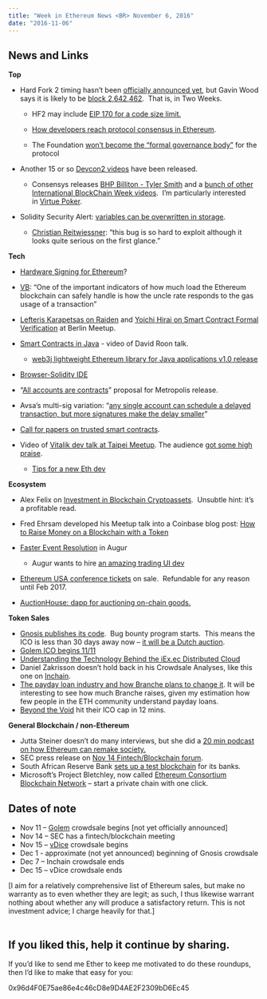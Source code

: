 ```yaml
---
title: "Week in Ethereum News <BR> November 6, 2016"
date: "2016-11-06"
---
```


## News and Links

**Top**  

- Hard Fork 2 timing hasn’t been [officially announced yet](https://t.umblr.com/redirect?z=https%3A%2F%2Fwww.reddit.com%2Fr%2Fethereum%2Fcomments%2F5afory%2Fupdate_hard_fork_block_number_delay_10312016%2Fd9l48am%2F&t=MWJhMzhkZWU0NDgyZGI4ZDg1ZTBlNTE0ZjkzNGZjN2FmMTFjNjExZCxMVTFTa2MxUg%3D%3D&b=t%3AQ8svKXOQOFn4j1wJ-IeWRA&p=https%3A%2F%2Fwww.weekinethereum.com%2Fpost%2F155170141708%2Fnovember-6-2016&m=0), but Gavin Wood says it is likely to be [block 2,642,462](https://twitter.com/gavofyork/status/794163932743270401).  That is, in Two Weeks.
    - HF2 may include [EIP 170 for a code size limit.](https://t.umblr.com/redirect?z=https%3A%2F%2Fgithub.com%2Fethereum%2FEIPs%2Fissues%2F170&t=OGRhY2ZjYmIxM2VjNjg3NGI3Y2UxY2I4ZDJlYTU2NDRmM2Y4M2RiMixMVTFTa2MxUg%3D%3D&b=t%3AQ8svKXOQOFn4j1wJ-IeWRA&p=https%3A%2F%2Fwww.weekinethereum.com%2Fpost%2F155170141708%2Fnovember-6-2016&m=0) 
    - [How developers reach protocol consensus in Ethereum](https://t.umblr.com/redirect?z=https%3A%2F%2Fwww.reddit.com%2Fr%2Fethereum%2Fcomments%2F5afory%2Fupdate_hard_fork_block_number_delay_10312016%2Fd9ld4ae%2F&t=ZGFkMjVhNTBmZTA3ZTIyM2U5NGU2ODQxYWQ3NjJjZjhmOTc2MmQ5YixMVTFTa2MxUg%3D%3D&b=t%3AQ8svKXOQOFn4j1wJ-IeWRA&p=https%3A%2F%2Fwww.weekinethereum.com%2Fpost%2F155170141708%2Fnovember-6-2016&m=0).  
        
    - The Foundation [won’t become the “formal governance body”](https://t.umblr.com/redirect?z=https%3A%2F%2Fwww.reddit.com%2Fr%2Fethereum%2Fcomments%2F5a8klf%2Fharvard_researcher_says_bitcoin_is_highly%2Fd9eq5dd%2F&t=YmIxMzM4YjA1MGU5ZGQ2NGMwYjYzMWQwNTBkZGY3OGY4ZjJlNzhkMyxMVTFTa2MxUg%3D%3D&b=t%3AQ8svKXOQOFn4j1wJ-IeWRA&p=https%3A%2F%2Fwww.weekinethereum.com%2Fpost%2F155170141708%2Fnovember-6-2016&m=0) for the protocol  
        
- Another 15 or so [Devcon2 videos](https://t.umblr.com/redirect?z=https%3A%2F%2Fwww.youtube.com%2Fchannel%2FUCNOfzGXD_C9YMYmnefmPH0g%2Fvideos&t=YjY5NGNlODVjNzBiODg4YzU4YjE5ZjlmNjFmMGRhNDBjYTJiZmQyOCxMVTFTa2MxUg%3D%3D&b=t%3AQ8svKXOQOFn4j1wJ-IeWRA&p=https%3A%2F%2Fwww.weekinethereum.com%2Fpost%2F155170141708%2Fnovember-6-2016&m=0) have been released.
    - Consensys releases [BHP Billiton - Tyler Smith](https://t.umblr.com/redirect?z=https%3A%2F%2Fwww.youtube.com%2Fwatch%3Fv%3D1NeAldQhLKU&t=MWNkMTEwNmVlN2RhYTg3OTQxMzkxODRmM2ZiZDQ3MWVlZTViYmZiNCxMVTFTa2MxUg%3D%3D&b=t%3AQ8svKXOQOFn4j1wJ-IeWRA&p=https%3A%2F%2Fwww.weekinethereum.com%2Fpost%2F155170141708%2Fnovember-6-2016&m=0) and a [bunch of other International BlockChain Week videos](https://t.umblr.com/redirect?z=https%3A%2F%2Fwww.youtube.com%2Fchannel%2FUCBeLEwM-yhIKuIxHTx0VzdQ%2Fvideos&t=MTEzNTZhODc5Nzg2MjUzMjExNzNkYTRhNmJmNjcyNDYyYzQ3YjE1YixMVTFTa2MxUg%3D%3D&b=t%3AQ8svKXOQOFn4j1wJ-IeWRA&p=https%3A%2F%2Fwww.weekinethereum.com%2Fpost%2F155170141708%2Fnovember-6-2016&m=0).  I’m particularly interested in [Virtue Poker](https://t.umblr.com/redirect?z=https%3A%2F%2Fwww.youtube.com%2Fwatch%3Fv%3D8lClBD62Mys&t=NWM5MmYyM2YyYTliYWNjNmI3NjllMzc0ZjRlYWUyNmYxZTNjYjA1YixMVTFTa2MxUg%3D%3D&b=t%3AQ8svKXOQOFn4j1wJ-IeWRA&p=https%3A%2F%2Fwww.weekinethereum.com%2Fpost%2F155170141708%2Fnovember-6-2016&m=0).  
        
- Solidity Security Alert: [variables can be overwritten in storage](https://t.umblr.com/redirect?z=https%3A%2F%2Fblog.ethereum.org%2F2016%2F11%2F01%2Fsecurity-alert-solidity-variables-can-overwritten-storage%2F&t=ZTVkMTZkMTQzMTlmMmJiMTMyMTA0MjkzMTEyODVkMWIyMjY3YTJjZCxMVTFTa2MxUg%3D%3D&b=t%3AQ8svKXOQOFn4j1wJ-IeWRA&p=https%3A%2F%2Fwww.weekinethereum.com%2Fpost%2F155170141708%2Fnovember-6-2016&m=0).
    - [Christian Reitwiessner](https://t.umblr.com/redirect?z=https%3A%2F%2Fwww.reddit.com%2Fr%2Fethereum%2Fcomments%2F5ahpnk%2Fsecurity_alert_solidity_variables_can_be%2Fd9gvsk3%2F&t=ODNkZDhkNmM0NGI0ZWNhMmMxOGNiZmExODkzMzc0MzUzZGY0YTJlOSxMVTFTa2MxUg%3D%3D&b=t%3AQ8svKXOQOFn4j1wJ-IeWRA&p=https%3A%2F%2Fwww.weekinethereum.com%2Fpost%2F155170141708%2Fnovember-6-2016&m=0): “this bug is so hard to exploit although it looks quite serious on the first glance.”  
        

**Tech**

- [Hardware Signing for Ethereum](https://t.umblr.com/redirect?z=http%3A%2F%2Fblog.enuma.io%2Fupdate%2F2016%2F11%2F01%2Fa-tale-of-two-curves-hardware-signing-for-ethereum.html&t=NjNhNmY3ODE2ZDYyNWIwMDk4YzE3NzNkNDEwNjVjYmViNmE3NjQ0MyxMVTFTa2MxUg%3D%3D&b=t%3AQ8svKXOQOFn4j1wJ-IeWRA&p=https%3A%2F%2Fwww.weekinethereum.com%2Fpost%2F155170141708%2Fnovember-6-2016&m=0)?
- [VB](https://t.umblr.com/redirect?z=https%3A%2F%2Fblog.ethereum.org%2F2016%2F10%2F31%2Funcle-rate-transaction-fee-analysis%2F&t=OWVmYmY1ZTMxY2U2ZjUwYzJlMjhkZWE2MDdkNGY3ODM0ZTE1ODJkNixMVTFTa2MxUg%3D%3D&b=t%3AQ8svKXOQOFn4j1wJ-IeWRA&p=https%3A%2F%2Fwww.weekinethereum.com%2Fpost%2F155170141708%2Fnovember-6-2016&m=0): “One of the important indicators of how much load the Ethereum blockchain can safely handle is how the uncle rate responds to the gas usage of a transaction”
- [Lefteris Karapetsas on Raiden](https://t.umblr.com/redirect?z=https%3A%2F%2Fwww.youtube.com%2Fwatch%3Fv%3DJuVP4iDVkoQ&t=MTU5NGQ5ZGY2OWM4MTQ2NTI4ZTc2YzUwYmU0NTVkZmM0NjU2ZWNiZSxMVTFTa2MxUg%3D%3D&b=t%3AQ8svKXOQOFn4j1wJ-IeWRA&p=https%3A%2F%2Fwww.weekinethereum.com%2Fpost%2F155170141708%2Fnovember-6-2016&m=0) and [Yoichi Hirai on Smart Contract Formal Verification](https://t.umblr.com/redirect?z=https%3A%2F%2Fwww.youtube.com%2Fwatch%3Fv%3DcCUGMAnCh7o&t=YWI5ZDRiNzUzMjZjYTAyOWMxNmM2OTIwMzhiMDMyYjliMjY5ZjhhYixMVTFTa2MxUg%3D%3D&b=t%3AQ8svKXOQOFn4j1wJ-IeWRA&p=https%3A%2F%2Fwww.weekinethereum.com%2Fpost%2F155170141708%2Fnovember-6-2016&m=0) at Berlin Meetup.
- [Smart Contracts in Java](https://t.umblr.com/redirect?z=https%3A%2F%2Fwww.youtube.com%2Fwatch%3Fv%3DKWeNSvori4I&t=NWIyOWNiN2Y4NjliMGZmMjdjNjI4YjlhNDhlMThkMjQ0ODliMjc2MSxMVTFTa2MxUg%3D%3D&b=t%3AQ8svKXOQOFn4j1wJ-IeWRA&p=https%3A%2F%2Fwww.weekinethereum.com%2Fpost%2F155170141708%2Fnovember-6-2016&m=0) - video of David Roon talk.
    - [web3j lightweight Ethereum library for Java applications v1.0 release](https://t.umblr.com/redirect?z=http%3A%2F%2Fconorsvensson.com%2F2016%2F11%2F04%2Fweb3j-milestone-v1-0-release%2F&t=YzI3MmM1OTU0OTk4ZTllM2YzNTlkNTgxNTExYjliOTFhMzEwNjk3YSxMVTFTa2MxUg%3D%3D&b=t%3AQ8svKXOQOFn4j1wJ-IeWRA&p=https%3A%2F%2Fwww.weekinethereum.com%2Fpost%2F155170141708%2Fnovember-6-2016&m=0)  
        
- [Browser-Solidity IDE](https://t.umblr.com/redirect?z=https%3A%2F%2Fwww.youtube.com%2Fwatch%3Fv%3DgMNPN2ofAvM&t=ZDA4OGI2MzFiYzRkYjI2NGU2NmUxZGI0NGNjMjdhZDcxMGJlM2M0ZCxMVTFTa2MxUg%3D%3D&b=t%3AQ8svKXOQOFn4j1wJ-IeWRA&p=https%3A%2F%2Fwww.weekinethereum.com%2Fpost%2F155170141708%2Fnovember-6-2016&m=0)
- “[All accounts are contracts](https://t.umblr.com/redirect?z=https%3A%2F%2Fgithub.com%2Fethereum%2FEIPs%2Fissues%2F86&t=ODkwM2IxYjM0NThlYzBlYjJiOTIwNDM1YjI2ZDM2YzdlNDBjNjAzOCxMVTFTa2MxUg%3D%3D&b=t%3AQ8svKXOQOFn4j1wJ-IeWRA&p=https%3A%2F%2Fwww.weekinethereum.com%2Fpost%2F155170141708%2Fnovember-6-2016&m=0)” proposal for Metropolis release.
- Avsa’s multi-sig variation: “[any single account can schedule a delayed transaction, but more signatures make the delay smaller](https://t.umblr.com/redirect?z=https%3A%2F%2Fgist.github.com%2Falexvandesande%2F0ede2c8f1ae98158236c413b5fa0ada1&t=ZDc2ZjAzZmU5ZGY5OGVhMTc4MjBkYjNiMzAzMGFjZTg4ZWVmNDg3MyxMVTFTa2MxUg%3D%3D&b=t%3AQ8svKXOQOFn4j1wJ-IeWRA&p=https%3A%2F%2Fwww.weekinethereum.com%2Fpost%2F155170141708%2Fnovember-6-2016&m=0)”
- [Call for papers on trusted smart contracts](https://t.umblr.com/redirect?z=http%3A%2F%2Fwww.cs.stir.ac.uk%2F%257Eabb%2Fwtsc2017%2Fcfp.html&t=ZmZmZmQyMTJjMDE2MzY4ZGU4MmQ2Y2MyNDM2YjhmNWNhOTM5YzM5ZCxMVTFTa2MxUg%3D%3D&b=t%3AQ8svKXOQOFn4j1wJ-IeWRA&p=https%3A%2F%2Fwww.weekinethereum.com%2Fpost%2F155170141708%2Fnovember-6-2016&m=0).
- Video of [Vitalik dev talk at Taipei Meetup](https://t.umblr.com/redirect?z=https%3A%2F%2Fwww.youtube.com%2Fwatch%3Fv%3DMlaLRgUYeLo&t=YTI4OWQ1OGRmZTBlZDg3YWIxODhmNzlhYzdmMzk1NDUwMGY0ZmU1MixMVTFTa2MxUg%3D%3D&b=t%3AQ8svKXOQOFn4j1wJ-IeWRA&p=https%3A%2F%2Fwww.weekinethereum.com%2Fpost%2F155170141708%2Fnovember-6-2016&m=0). The audience [got some high praise](https://twitter.com/VitalikButerin/status/792654072754999298).
    - [Tips for a new Eth dev](https://t.umblr.com/redirect?z=https%3A%2F%2Fmedium.com%2F%40petkanics%2Ftips-for-a-new-ethereum-dapp-developer-bb451bde8625&t=NjZmMzdiOGQyZjUzOTg5MzY3MzJkZDlhZmRhNWU4YjIwY2Y4ZDU0MixMVTFTa2MxUg%3D%3D&b=t%3AQ8svKXOQOFn4j1wJ-IeWRA&p=https%3A%2F%2Fwww.weekinethereum.com%2Fpost%2F155170141708%2Fnovember-6-2016&m=0)  
        

**Ecosystem**

- Alex Felix on [Investment in Blockchain Cryptoassets](https://t.umblr.com/redirect?z=https%3A%2F%2Fmedium.com%2F%40flexthought%2Ftrick-or-treat-investment-in-blockchain-cryptoassets-b1ad47ef58c%23.hxmxizm4u&t=ODY3MjAyMGQ3YWQzMmYzMjNiOGE2ZjRlOTE1MTZmYjYxOWU5N2MyMCxMVTFTa2MxUg%3D%3D&b=t%3AQ8svKXOQOFn4j1wJ-IeWRA&p=https%3A%2F%2Fwww.weekinethereum.com%2Fpost%2F155170141708%2Fnovember-6-2016&m=0).  Unsubtle hint: it’s a profitable read.
- Fred Ehrsam developed his Meetup talk into a Coinbase blog post: [How to Raise Money on a Blockchain with a Token](https://t.umblr.com/redirect?z=https%3A%2F%2Fblog.gdax.com%2Fhow-to-raise-money-on-a-blockchain-with-a-token-510562c9cdfa&t=NGM2NWUwN2RlMjI1YjFjYjI1ZDRhMjNmN2E5NjNiZmFhNjYxYWUyNyxMVTFTa2MxUg%3D%3D&b=t%3AQ8svKXOQOFn4j1wJ-IeWRA&p=https%3A%2F%2Fwww.weekinethereum.com%2Fpost%2F155170141708%2Fnovember-6-2016&m=0)
- [Faster Event Resolution](https://t.umblr.com/redirect?z=http%3A%2F%2Fblog.augur.net%2Ffaster-event-resolution%2F&t=OGI1NTU2NmU2MjMyMDEzNWZlMDBhZTdjMjg0MGZiYTMyNTRhNjI1ZixMVTFTa2MxUg%3D%3D&b=t%3AQ8svKXOQOFn4j1wJ-IeWRA&p=https%3A%2F%2Fwww.weekinethereum.com%2Fpost%2F155170141708%2Fnovember-6-2016&m=0) in Augur
    - Augur wants to hire [an amazing trading UI dev](https://twitter.com/joeykrug/status/794316685125644288)  
        
- [Ethereum USA conference tickets](https://t.umblr.com/redirect?z=https%3A%2F%2Fethereum.ticketleap.com%2F2017-ethereum-usa-conference%2F&t=YTcyMzAwMTViYmFiZGJlZGY0ZWRhZTA5NjljNjJkMWNhOGMyMzU4ZixMVTFTa2MxUg%3D%3D&b=t%3AQ8svKXOQOFn4j1wJ-IeWRA&p=https%3A%2F%2Fwww.weekinethereum.com%2Fpost%2F155170141708%2Fnovember-6-2016&m=0) on sale.  Refundable for any reason until Feb 2017.
- [AuctionHouse: dapp for auctioning on-chain goods.](https://t.umblr.com/redirect?z=https%3A%2F%2Fwww.reddit.com%2Fr%2Fethereum%2Fcomments%2F5alft2%2Fwe_built_auctionhouse_a_decentralized_app_on%2F&t=YmU5NTM5ZDQwMjhkM2UwZWFlZjQ0YjdhODdjZmQ3OGY5MmEyZTFjOSxMVTFTa2MxUg%3D%3D&b=t%3AQ8svKXOQOFn4j1wJ-IeWRA&p=https%3A%2F%2Fwww.weekinethereum.com%2Fpost%2F155170141708%2Fnovember-6-2016&m=0)

**Token Sales**  

- [Gnosis publishes its code](https://t.umblr.com/redirect?z=https%3A%2F%2Fgithub.com%2FConsenSys%2Fgnosis-contracts&t=NGUxMWVmZGJkOWNlMmQ2ZWNhNGE2MzUwOTU0NDU3ZjA4M2ViNjIxMyxMVTFTa2MxUg%3D%3D&b=t%3AQ8svKXOQOFn4j1wJ-IeWRA&p=https%3A%2F%2Fwww.weekinethereum.com%2Fpost%2F155170141708%2Fnovember-6-2016&m=0).  Bug bounty program starts.  This means the ICO is less than 30 days away now – [it will be a Dutch auction](https://t.umblr.com/redirect?z=https%3A%2F%2Fgithub.com%2FConsenSys%2Fgnosis-contracts%2Fblob%2Fmaster%2Fcontracts%2Fsolidity%2FDAO%2FDAODutchAuction.sol&t=MTExMzk0ZjIwOWNlNjA4ZjQyNmE3Y2YzNzg5YmY5ZjMwOGZkOTI5ZixMVTFTa2MxUg%3D%3D&b=t%3AQ8svKXOQOFn4j1wJ-IeWRA&p=https%3A%2F%2Fwww.weekinethereum.com%2Fpost%2F155170141708%2Fnovember-6-2016&m=0).
- [Golem ICO begins 11/11](https://t.umblr.com/redirect?z=https%3A%2F%2Fwww.reddit.com%2Fr%2Fethereum%2Fcomments%2F5axeob%2Fgolem_crowdfunding_starts_on_11th_november%2F&t=NzJmNWE0MTgxM2U1Njk5NmRmZDYwYTU4NTVhNjlkNzBhZmQwNjEwNSxMVTFTa2MxUg%3D%3D&b=t%3AQ8svKXOQOFn4j1wJ-IeWRA&p=https%3A%2F%2Fwww.weekinethereum.com%2Fpost%2F155170141708%2Fnovember-6-2016&m=0)
- [Understanding the Technology Behind the iEx.ec Distributed Cloud](https://t.umblr.com/redirect?z=https%3A%2F%2Fmedium.com%2F%40gilles.fedak%2Funderstanding-the-technology-behind-the-iex-ec-distributed-cloud-d91965fff00a%23.lwq9453s4&t=N2QwNjZlZTcwNTE1YmU5Zjc1Mzk1MDJjYzVlMmU3YmYwY2RhY2ZlYSxMVTFTa2MxUg%3D%3D&b=t%3AQ8svKXOQOFn4j1wJ-IeWRA&p=https%3A%2F%2Fwww.weekinethereum.com%2Fpost%2F155170141708%2Fnovember-6-2016&m=0)
- Daniel Zakrisson doesn’t hold back in his Crowdsale Analyses, like this one on [Inchain](https://t.umblr.com/redirect?z=https%3A%2F%2Fwww.reddit.com%2Fr%2Fethereum%2Fcomments%2F5b3ly1%2Fthe_crowdsale_analyst_inchain_where_is_the_market%2F&t=NjhhN2NiZGNkNDZlM2IxM2FhMzZlMWY0MTk2Mzg1NTAyYjljNmNjYyxMVTFTa2MxUg%3D%3D&b=t%3AQ8svKXOQOFn4j1wJ-IeWRA&p=https%3A%2F%2Fwww.weekinethereum.com%2Fpost%2F155170141708%2Fnovember-6-2016&m=0).
- [The payday loan industry and how Branche plans to change it](https://t.umblr.com/redirect?z=https%3A%2F%2Fmedium.com%2F%40branche%2Fthe-payday-loan-industry-and-how-we-hope-to-change-it-3c50e04d59b3%23.iwlrfo21f&t=MjM1ZGQ0ZGQyNWZhMWYxMmE4MjIyNjM5MDk1MDZmMjhiYjcxMWFjMCxMVTFTa2MxUg%3D%3D&b=t%3AQ8svKXOQOFn4j1wJ-IeWRA&p=https%3A%2F%2Fwww.weekinethereum.com%2Fpost%2F155170141708%2Fnovember-6-2016&m=0). It will be interesting to see how much Branche raises, given my estimation how few people in the ETH community understand payday loans.
- [Beyond the Void](https://twitter.com/BeyondVoidGame/status/793471889301725184) hit their ICO cap in 12 mins.

**General Blockchain / non-Ethereum**

- Jutta Steiner doesn’t do many interviews, but she did a [20 min podcast on how Ethereum can remake society.](https://t.umblr.com/redirect?z=https%3A%2F%2Fitunes.apple.com%2Fus%2Fpodcast%2Fepisode-3-blockchain-nation%2Fid1161604355%3Fi%3D1000377442665%26mt%3D2&t=NmY3YjlkYjY2MDczOWY4MDg3MDkzNGEzY2FjMzdhYjJmMjJhNWZlMCxMVTFTa2MxUg%3D%3D&b=t%3AQ8svKXOQOFn4j1wJ-IeWRA&p=https%3A%2F%2Fwww.weekinethereum.com%2Fpost%2F155170141708%2Fnovember-6-2016&m=0)
- SEC press release on [Nov 14 Fintech/Blockchain forum](https://t.umblr.com/redirect?z=https%3A%2F%2Fwww.sec.gov%2Fnews%2Fpressrelease%2F2016-234.html&t=NzA3MGViYzliZTQ3NzVlMDM1MDQxODU1MDIwNzA0MTUwOGM1NTdjYixMVTFTa2MxUg%3D%3D&b=t%3AQ8svKXOQOFn4j1wJ-IeWRA&p=https%3A%2F%2Fwww.weekinethereum.com%2Fpost%2F155170141708%2Fnovember-6-2016&m=0).
- South African Reserve Bank [sets up a test blockchain](https://t.umblr.com/redirect?z=http%3A%2F%2Fwww.iafrikan.com%2F2016%2F11%2F02%2Fsouth-african-reserve-bank-circulates-first-ever-smart-contract-using-private-ethereum-blockchain%2F&t=NTBhMjM3MTc5MWFmMDgzZDUwMGU0NGQyMzcxMTIwZGIxMWIwNGI1MSxMVTFTa2MxUg%3D%3D&b=t%3AQ8svKXOQOFn4j1wJ-IeWRA&p=https%3A%2F%2Fwww.weekinethereum.com%2Fpost%2F155170141708%2Fnovember-6-2016&m=0) for its banks.
- Microsoft’s Project Bletchley, now called [Ethereum Consortium Blockchain Network](https://t.umblr.com/redirect?z=https%3A%2F%2Fazure.microsoft.com%2Fen-us%2Fdocumentation%2Ftemplates%2Fethereum-consortium-blockchain-network%2F&t=YjAxYjg5OGRjYmQ1MjkyNDBmMjZhOGIyMjA4YmE0YTQ3ZDYzOThjZixMVTFTa2MxUg%3D%3D&b=t%3AQ8svKXOQOFn4j1wJ-IeWRA&p=https%3A%2F%2Fwww.weekinethereum.com%2Fpost%2F155170141708%2Fnovember-6-2016&m=0) – start a private chain with one click.

## Dates of note  

- Nov 11 – [Golem](https://t.umblr.com/redirect?z=https%3A%2F%2Fgolem.network%2F&t=ZmZhNDdkODVmNmIxM2Q1YWY2ODBlY2QwZjkyMDk2NjRjNDExOWRmMCxMVTFTa2MxUg%3D%3D&b=t%3AQ8svKXOQOFn4j1wJ-IeWRA&p=https%3A%2F%2Fwww.weekinethereum.com%2Fpost%2F155170141708%2Fnovember-6-2016&m=0) crowdsale begins \[not yet officially announced\]
- Nov 14 – SEC has a fintech/blockchain meeting
- Nov 15 – [vDice](https://t.umblr.com/redirect?z=http%3A%2F%2Fcrowdsale.vdice.io%2F&t=ZDdlMTNmOGZmMjg0YmE1MzBjYzM4MzdkNjM2OWFmYjZkZGQ0ZTZlOCxMVTFTa2MxUg%3D%3D&b=t%3AQ8svKXOQOFn4j1wJ-IeWRA&p=https%3A%2F%2Fwww.weekinethereum.com%2Fpost%2F155170141708%2Fnovember-6-2016&m=0) crowdsale begins
- Dec 1 - approximate (not yet announced) beginning of Gnosis crowdsale
- Dec 7 – Inchain crowdsale ends
- Dec 15 – vDice crowdsale ends

\[I aim for a relatively comprehensive list of Ethereum sales, but make no warranty as to even whether they are legit; as such, I thus likewise warrant nothing about whether any will produce a satisfactory return. This is not investment advice; I charge heavily for that.\]                                                          

## If you liked this, help it continue by sharing.  

If you’d like to send me Ether to keep me motivated to do these roundups, then I’d like to make that easy for you:

0x96d4F0E75ae86e4c46cD8e9D4AE2F2309bD6Ec45
